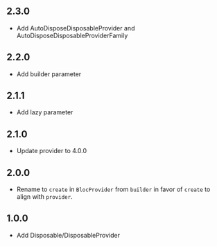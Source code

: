 ## 2.3.0

- Add AutoDisposeDisposableProvider and AutoDisposeDisposableProviderFamily

## 2.2.0

- Add builder parameter

## 2.1.1

- Add lazy parameter

## 2.1.0

- Update provider to 4.0.0

## 2.0.0

- Rename to `create` in `BlocProvider` from `builder` in favor of `create` to align with `provider`.

## 1.0.0

- Add Disposable/DisposableProvider